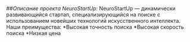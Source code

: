 ##*Описание проекта NeuroStartUp:*
NeuroStartUp — динамически развивающийся стартап, специализирующийся на поиске с использованием новейших технологий искусственного интеллекта. Наши преимущества:
    *Высокая точность поиска
    *Высокая скорость поиска
    *Низкая цена